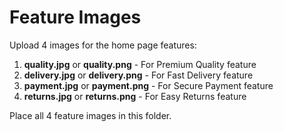 # Feature Images

Upload 4 images for the home page features:

1. **quality.jpg** or **quality.png** - For Premium Quality feature
2. **delivery.jpg** or **delivery.png** - For Fast Delivery feature  
3. **payment.jpg** or **payment.png** - For Secure Payment feature
4. **returns.jpg** or **returns.png** - For Easy Returns feature

Place all 4 feature images in this folder.
